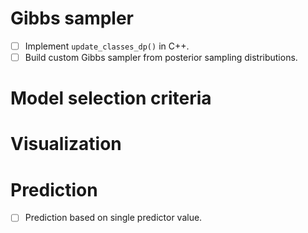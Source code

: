 # Gibbs sampler

- [ ] Implement `update_classes_dp()` in C++.
- [ ] Build custom Gibbs sampler from posterior sampling distributions.

# Model selection criteria

# Visualization

# Prediction

- [ ] Prediction based on single predictor value.
